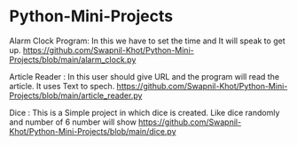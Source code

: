 # Python-Mini-Projects

Alarm Clock Program: In this we have to set the time and It will speak to get up.
                     https://github.com/Swapnil-Khot/Python-Mini-Projects/blob/main/alarm_clock.py

Article Reader : In this user should give URL and the program will read the article. It uses Text to spech.
                 https://github.com/Swapnil-Khot/Python-Mini-Projects/blob/main/article_reader.py

Dice : This is a Simple project in which dice is created. Like dice randomly and number of 6 number will show
       https://github.com/Swapnil-Khot/Python-Mini-Projects/blob/main/dice.py
